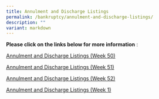 ```yaml
---
title: Annulment and Discharge Listings
permalink: /bankruptcy/annulment-and-discharge-listings/
description: ""
variant: markdown
---
```

**Please click on the links below for more information**&nbsp;:<br>


[Annulment and Discharge Listings (Week 50)](/files/151223AnnulmentandDischargeListingsWeek50.pdf)
<br>

[Annulment and Discharge Listings (Week 51)](/files/211223AnnulmentandDischargeListingsdated12December2023.pdf)
<br>

[Annulment and Discharge Listings (Week 52)](/files/291223AnnulmentandDischargeListingsdated19December2023.pdf)

[Annulment and Discharge Listings (Week 1)](/files/040124AnnulmentandDischargeListingsWeek1.pdf)